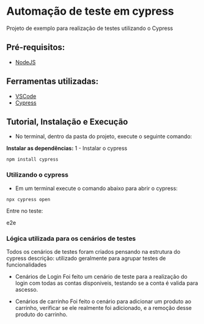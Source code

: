 # Automação de teste em cypress

Projeto de exemplo para realização de testes utilizando o Cypress

## Pré-requisitos:

- [NodeJS](https://nodejs.org/en/download/ "NodeJS")

## Ferramentas utilizadas:

- [VSCode](https://code.visualstudio.com/ "VSCode")
- [Cypress](https://www.npmjs.com/package/cypress "Cypress")

## Tutorial, Instalação e Execução

- No terminal, dentro da pasta do projeto, execute o seguinte comando:

**Instalar as dependências:**
1 - Instalar o cypress

```
npm install cypress
```

### Utilizando o cypress

- Em um terminal execute o comando abaixo para abrir o cypress:

```
npx cypress open
```


Entre no teste:

e2e


### Lógica utilizada para os cenários de testes

Todos os cenários de testes foram criados pensando na estrutura do cypress
descrição: utilizado geralmente para agrupar testes de funcionalidades

- Cenários de Login
  Foi feito um cenário de teste para a realização do login com todas as contas disponiveis,
  testando se a conta é valida para ascesso.

- Cenários de carrinho
  Foi feito o cenário para adicionar um produto ao carrinho, verificar se ele realmente foi adicionado,
  e a remoção desse produto do carrinho.
